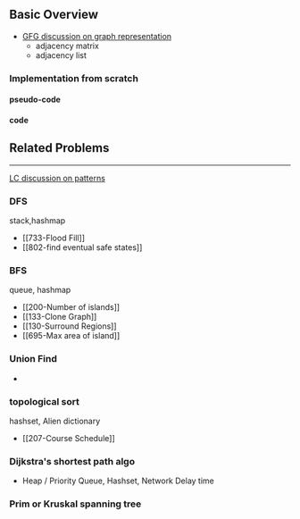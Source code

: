 ## Basic Overview
- [GFG discussion on graph representation](https://www.geeksforgeeks.org/graph-and-its-representations/)
	- adjacency matrix
	- adjacency list

### Implementation from scratch
#### pseudo-code

#### code

## Related Problems
---
[LC discussion on patterns](https://leetcode.com/discuss/study-guide/655708/Graph-For-Beginners-Problems-or-Pattern-or-Sample-Solutions)

### DFS
stack,hashmap
- [[733-Flood Fill]]
- [[802-find eventual safe states]]
### BFS
queue, hashmap
- [[200-Number of islands]]
- [[133-Clone Graph]]
- [[130-Surround Regions]]
- [[695-Max area of island]]
### Union Find
-
### topological sort
hashset, Alien dictionary
- [[207-Course Schedule]]

### Dijkstra's shortest path algo
- Heap / Priority Queue, Hashset, Network Delay time

### Prim or Kruskal spanning tree





